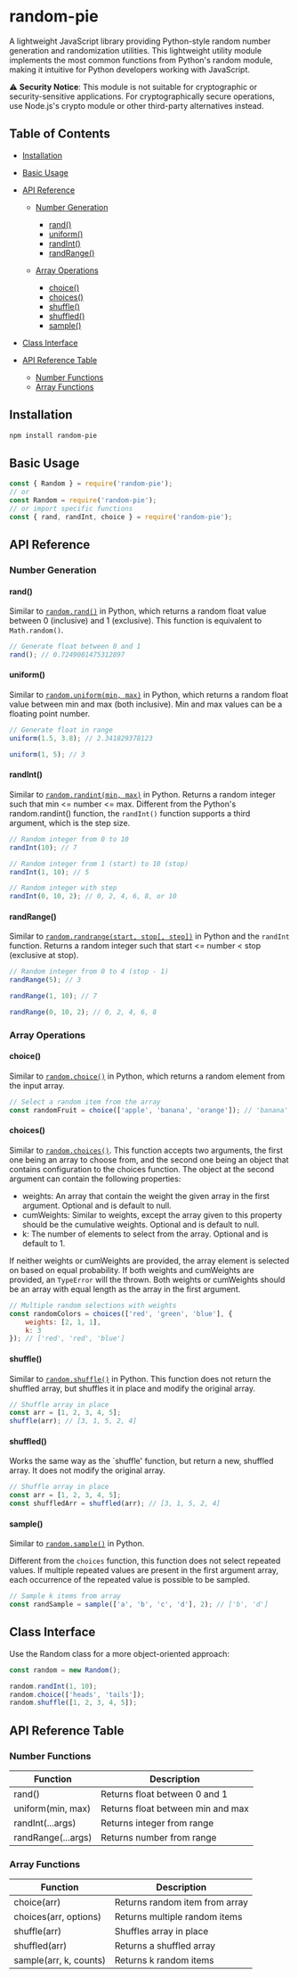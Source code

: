 # random-pie

A lightweight JavaScript library providing Python-style random number generation and randomization utilities. This lightweight utility module implements the most common functions from Python's random module, making it intuitive for Python developers working with JavaScript.

⚠️ **Security Notice**: This module is not suitable for cryptographic or security-sensitive applications. For cryptographically secure operations, use Node.js's crypto module or other third-party alternatives instead.

## Table of Contents

- [Installation](#installation)
- [Basic Usage](#basic-usage)
- [API Reference](#api-reference)

  - [Number Generation](#number-generation)

    - [rand()](#rand)
    - [uniform()](#uniform)
    - [randInt()](#randint)
    - [randRange()](#randrange)

  - [Array Operations](#array-operations)

    - [choice()](#choice)
    - [choices()](#choices)
    - [shuffle()](#shuffle)
    - [shuffled()](#shuffled)
    - [sample()](#sample)

- [Class Interface](#class-interface)
- [API Reference Table](#api-reference-table)
  
  - [Number Functions](#number-functions)
  - [Array Functions](#array-functions)

## Installation

```bash
npm install random-pie
```

## Basic Usage

```javascript
const { Random } = require('random-pie');
// or
const Random = require('random-pie');
// or import specific functions
const { rand, randInt, choice } = require('random-pie');
```

## API Reference

### Number Generation

#### rand()

Similar to [`random.rand()`](https://docs.python.org/3/library/random.html#random.random) in Python, which returns a random float value between 0 (inclusive) and 1 (exclusive). This function is equivalent to `Math.random()`.

```javascript
// Generate float between 0 and 1
rand(); // 0.7249081475312897
```

#### uniform()

Similar to [`random.uniform(min, max)`](https://docs.python.org/3/library/random.html#random.uniform) in Python, which returns a random float value between min and max (both inclusive). Min and max values can be a floating point number.

```javascript
// Generate float in range
uniform(1.5, 3.8); // 2.341829378123

uniform(1, 5); // 3
```

#### randInt()

Similar to [`random.randint(min, max)`](https://docs.python.org/3/library/random.html#random.randint) in Python. Returns a random integer such that min <= number <= max. Different from the Python's random.randint() function, the `randInt()` function supports a third argument, which is the step size.

```javascript
// Random integer from 0 to 10
randInt(10); // 7

// Random integer from 1 (start) to 10 (stop)
randInt(1, 10); // 5

// Random integer with step
randInt(0, 10, 2); // 0, 2, 4, 6, 8, or 10
```

#### randRange()

Similar to [`random.randrange(start, stop[, step])`](https://docs.python.org/3/library/random.html#random.randrange) in Python and the `randInt` function. Returns a random integer such that start <= number < stop (exclusive at stop).

```javascript
// Random integer from 0 to 4 (stop - 1)
randRange(5); // 3

randRange(1, 10); // 7

randRange(0, 10, 2); // 0, 2, 4, 6, 8
```

### Array Operations

#### choice()

Similar to [`random.choice()`](https://docs.python.org/3/library/random.html#random.choice) in Python, which returns a random element from the input array.

```javascript
// Select a random item from the array
const randomFruit = choice(['apple', 'banana', 'orange']); // 'banana'

```

#### choices()

Similar to [`random.choices()`](https://docs.python.org/3/library/random.html#random.choices). This function accepts two arguments, the first one being an array to choose from, and the second one being an object that contains configuration to the choices function. The object at the second argument can contain the following properties:

- weights: An array that contain the weight the given array in the first argument. Optional and is default to null.
- cumWeights: Similar to weights, except the array given to this property should be the cumulative weights. Optional and is default to null.
- k: The number of elements to select from the array. Optional and is default to 1.

If neither weights or cumWeights are provided, the array element is selected on based on equal probability. If both weights and cumWeights are provided, an `TypeError` will the thrown. Both weights or cumWeights should be an array with equal length as the array in the first argument.

```javascript
// Multiple random selections with weights
const randomColors = choices(['red', 'green', 'blue'], {
    weights: [2, 1, 1],
    k: 3
}); // ['red', 'red', 'blue']
```

#### shuffle()

Similar to [`random.shuffle()`](https://docs.python.org/3/library/random.html#random.shuffle) in Python. This function does not return the shuffled array, but shuffles it in place and modify the original array.

```javascript
// Shuffle array in place
const arr = [1, 2, 3, 4, 5];
shuffle(arr); // [3, 1, 5, 2, 4]
```

#### shuffled()

Works the same way as the `shuffle' function, but return a new, shuffled array. It does not modify the original array.

```javascript
// Shuffle array in place
const arr = [1, 2, 3, 4, 5];
const shuffledArr = shuffled(arr); // [3, 1, 5, 2, 4]
```

#### sample()

Similar to [`random.sample()`](https://docs.python.org/3/library/random.html#random.sample) in Python.

Different from the `choices` function, this function does not select repeated values. If multiple repeated values are present in the first argument array, each occurrence of the repeated value is possible to be sampled.

```javascript
// Sample k items from array
const randSample = sample(['a', 'b', 'c', 'd'], 2); // ['b', 'd']
```

## Class Interface

Use the Random class for a more object-oriented approach:

```javascript
const random = new Random();

random.randInt(1, 10);
random.choice(['heads', 'tails']);
random.shuffle([1, 2, 3, 4, 5]);
```

## API Reference Table

### Number Functions

| Function | Description |
|----------|-------------|
| rand() | Returns float between 0 and 1 |
| uniform(min, max) | Returns float between min and max |
| randInt(...args) | Returns integer from range |
| randRange(...args) | Returns number from range |

### Array Functions

| Function | Description |
|----------|-------------|
| choice(arr) | Returns random item from array |
| choices(arr, options) | Returns multiple random items |
| shuffle(arr) | Shuffles array in place |
| shuffled(arr) | Returns a shuffled array |
| sample(arr, k, counts) | Returns k random items |
